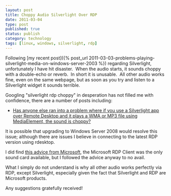 ```yaml
--- 
layout: post 
title: Choppy Audio Silverlight Over RDP
date: 2011-03-04
type: post 
published: true 
status: publish
category: technology
tags: [linux, windows, silverlight, rdp]
---
```


Following [my recent post]({% post_url 2011-03-03-problems-playing-silverlight-media-on-windows-server-2003 %})
regarding Silverlight, unfortunately I have hit disaster.  When the
audio starts, it sounds choppy with a double-echo or reverb.  In short
it is unusable.  All other audio works fine, even on the same webpage,
but as soon as you try and listen to a Silverlight widget it sounds
terrible.

<!--more-->

Googling "silverlight rdp choppy" in desperation has not filled me with
confidence, there are a number of posts including:

  * [Has anyone else ran into a problem where if you use a Silverlight app over Remote Desktop and it plays a WMA or MP3 file using MediaElement, the sound is choppy?](http://forums.silverlight.net/forums/p/94280/303052.aspx)

It is possible that upgrading to Windows Server 2008 would resolve this
issue; although there are issues I believe in connecting to the latest
RDP version using rdesktop.

I did find [this advice from Microsoft](http://social.technet.microsoft.com/Forums/en-US/winserverhyperv/thread/1e7a9764-e220-4693-a4ac-d7f4e811283b),
the Microsoft RDP Client was the only sound card available, but I
followed the advice anyway to no avail.

What I simply do not understand is why all other audio works perfectly
via RDP, except Silverlight, especially given the fact that Silverlight
and RDP are Microsoft products.

Any suggestions gratefully received!

